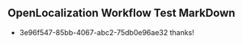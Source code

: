 ## OpenLocalization Workflow Test MarkDown
* 3e96f547-85bb-4067-abc2-75db0e96ae32 thanks!

<!--HONumber=Jul16_HO4-->


